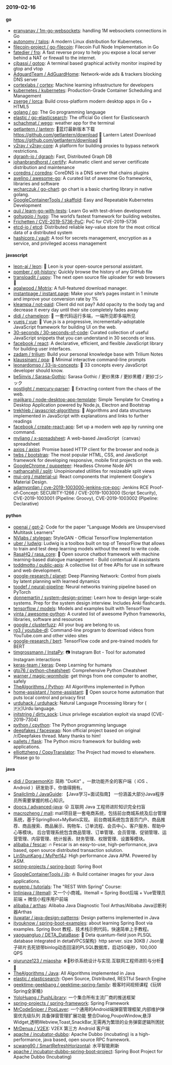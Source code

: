 ### 2019-02-16

#### go
* [eranyanay / 1m-go-websockets](https://github.com/eranyanay/1m-go-websockets): handling 1M websockets connections in Go
* [autonomy / talos](https://github.com/autonomy/talos): A modern Linux distribution for Kubernetes.
* [filecoin-project / go-filecoin](https://github.com/filecoin-project/go-filecoin): Filecoin Full Node Implementation in Go
* [fatedier / frp](https://github.com/fatedier/frp): A fast reverse proxy to help you expose a local server behind a NAT or firewall to the internet.
* [cjbassi / gotop](https://github.com/cjbassi/gotop): A terminal based graphical activity monitor inspired by gtop and vtop
* [AdguardTeam / AdGuardHome](https://github.com/AdguardTeam/AdGuardHome): Network-wide ads & trackers blocking DNS server
* [cortexlabs / cortex](https://github.com/cortexlabs/cortex): Machine learning infrastructure for developers
* [kubernetes / kubernetes](https://github.com/kubernetes/kubernetes): Production-Grade Container Scheduling and Management
* [zserge / lorca](https://github.com/zserge/lorca): Build cross-platform modern desktop apps in Go + HTML5
* [golang / go](https://github.com/golang/go): The Go programming language
* [elastic / go-elasticsearch](https://github.com/elastic/go-elasticsearch): The official Go client for Elasticsearch
* [schachmat / wego](https://github.com/schachmat/wego): weather app for the terminal
* [getlantern / lantern](https://github.com/getlantern/lantern): 🔴蓝灯最新版本下载 https://github.com/getlantern/download 🔴 Lantern Latest Download https://github.com/getlantern/download 🔴
* [v2ray / v2ray-core](https://github.com/v2ray/v2ray-core): A platform for building proxies to bypass network restrictions.
* [dgraph-io / dgraph](https://github.com/dgraph-io/dgraph): Fast, Distributed Graph DB
* [johanbrandhorst / certify](https://github.com/johanbrandhorst/certify): Automatic client and server certificate distribution and maintenance
* [coredns / coredns](https://github.com/coredns/coredns): CoreDNS is a DNS server that chains plugins
* [avelino / awesome-go](https://github.com/avelino/awesome-go): A curated list of awesome Go frameworks, libraries and software
* [wcharczuk / go-chart](https://github.com/wcharczuk/go-chart): go chart is a basic charting library in native golang.
* [GoogleContainerTools / skaffold](https://github.com/GoogleContainerTools/skaffold): Easy and Repeatable Kubernetes Development
* [quii / learn-go-with-tests](https://github.com/quii/learn-go-with-tests): Learn Go with test-driven development
* [gohugoio / hugo](https://github.com/gohugoio/hugo): The world’s fastest framework for building websites.
* [Frichetten / CVE-2019-5736-PoC](https://github.com/Frichetten/CVE-2019-5736-PoC): PoC for CVE-2019-5736
* [etcd-io / etcd](https://github.com/etcd-io/etcd): Distributed reliable key-value store for the most critical data of a distributed system
* [hashicorp / vault](https://github.com/hashicorp/vault): A tool for secrets management, encryption as a service, and privileged access management

#### javascript
* [leon-ai / leon](https://github.com/leon-ai/leon): 🧠 Leon is your open-source personal assistant.
* [pomber / git-history](https://github.com/pomber/git-history): Quickly browse the history of any GitHub file
* [transloadit / uppy](https://github.com/transloadit/uppy): The next open source file uploader for web browsers 🐶
* [agalwood / Motrix](https://github.com/agalwood/Motrix): A full-featured download manager.
* [instantpage / instant.page](https://github.com/instantpage/instant.page): Make your site’s pages instant in 1 minute and improve your conversion rate by 1%
* [kleampa / not-paid](https://github.com/kleampa/not-paid): Client did not pay? Add opacity to the body tag and decrease it every day until their site completely fades away
* [didi / chameleon](https://github.com/didi/chameleon): 🦎 一套代码运行多端，一端所见即多端所见
* [vuejs / vue](https://github.com/vuejs/vue): 🖖 Vue.js is a progressive, incrementally-adoptable JavaScript framework for building UI on the web.
* [30-seconds / 30-seconds-of-code](https://github.com/30-seconds/30-seconds-of-code): Curated collection of useful JavaScript snippets that you can understand in 30 seconds or less.
* [facebook / react](https://github.com/facebook/react): A declarative, efficient, and flexible JavaScript library for building user interfaces.
* [zadam / trilium](https://github.com/zadam/trilium): Build your personal knowledge base with Trilium Notes
* [klaussinani / qoa](https://github.com/klaussinani/qoa): 💬 Minimal interactive command-line prompts
* [leonardomso / 33-js-concepts](https://github.com/leonardomso/33-js-concepts): 📜 33 concepts every JavaScript developer should know.
* [be5invis / Sarasa-Gothic](https://github.com/be5invis/Sarasa-Gothic): Sarasa Gothic / 更纱黑体 / 更紗黑體 / 更紗ゴシック
* [postlight / mercury-parser](https://github.com/postlight/mercury-parser): 📜 Extracting content from the chaos of the web.
* [majikarp / node-desktop-app-template](https://github.com/majikarp/node-desktop-app-template): Simple Template for Creating a Desktop Application powered by Node.js, Electron and Bootstrap
* [trekhleb / javascript-algorithms](https://github.com/trekhleb/javascript-algorithms): 📝 Algorithms and data structures implemented in JavaScript with explanations and links to further readings
* [facebook / create-react-app](https://github.com/facebook/create-react-app): Set up a modern web app by running one command.
* [myliang / x-spreadsheet](https://github.com/myliang/x-spreadsheet): A web-based JavaScript（canvas） spreadsheet
* [axios / axios](https://github.com/axios/axios): Promise based HTTP client for the browser and node.js
* [twbs / bootstrap](https://github.com/twbs/bootstrap): The most popular HTML, CSS, and JavaScript framework for developing responsive, mobile first projects on the web.
* [GoogleChrome / puppeteer](https://github.com/GoogleChrome/puppeteer): Headless Chrome Node API
* [nathancahill / split](https://github.com/nathancahill/split): Unopinionated utilities for resizeable split views
* [mui-org / material-ui](https://github.com/mui-org/material-ui): React components that implement Google's Material Design.
* [adamyordan / cve-2019-1003000-jenkins-rce-poc](https://github.com/adamyordan/cve-2019-1003000-jenkins-rce-poc): Jenkins RCE Proof-of-Concept: SECURITY-1266 / CVE-2019-1003000 (Script Security), CVE-2019-1003001 (Pipeline: Groovy), CVE-2019-1003002 (Pipeline: Declarative)

#### python
* [openai / gpt-2](https://github.com/openai/gpt-2): Code for the paper "Language Models are Unsupervised Multitask Learners"
* [NVlabs / stylegan](https://github.com/NVlabs/stylegan): StyleGAN - Official TensorFlow Implementation
* [uber / ludwig](https://github.com/uber/ludwig): Ludwig is a toolbox built on top of TensorFlow that allows to train and test deep learning models without the need to write code.
* [RasaHQ / rasa_core](https://github.com/RasaHQ/rasa_core): 🤖 Open source chatbot framework with machine learning-based dialogue management - Build contextual AI assistants
* [toddmotto / public-apis](https://github.com/toddmotto/public-apis): A collective list of free APIs for use in software and web development.
* [google-research / planet](https://github.com/google-research/planet): Deep Planning Network: Control from pixels by latent planning with learned dynamics
* [toodef / neural-pipeline](https://github.com/toodef/neural-pipeline): Neural networks training pipeline based on PyTorch
* [donnemartin / system-design-primer](https://github.com/donnemartin/system-design-primer): Learn how to design large-scale systems. Prep for the system design interview. Includes Anki flashcards.
* [tensorflow / models](https://github.com/tensorflow/models): Models and examples built with TensorFlow
* [vinta / awesome-python](https://github.com/vinta/awesome-python): A curated list of awesome Python frameworks, libraries, software and resources
* [google / clusterfuzz](https://github.com/google/clusterfuzz): All your bug are belong to us.
* [rg3 / youtube-dl](https://github.com/rg3/youtube-dl): Command-line program to download videos from YouTube.com and other video sites
* [google-research / bert](https://github.com/google-research/bert): TensorFlow code and pre-trained models for BERT
* [timgrossmann / InstaPy](https://github.com/timgrossmann/InstaPy): 📷 Instagram Bot - Tool for automated Instagram interactions
* [keras-team / keras](https://github.com/keras-team/keras): Deep Learning for humans
* [gto76 / python-cheatsheet](https://github.com/gto76/python-cheatsheet): Comprehensive Python Cheatsheet
* [warner / magic-wormhole](https://github.com/warner/magic-wormhole): get things from one computer to another, safely
* [TheAlgorithms / Python](https://github.com/TheAlgorithms/Python): All Algorithms implemented in Python
* [home-assistant / home-assistant](https://github.com/home-assistant/home-assistant): 🏡 Open source home automation that puts local control and privacy first
* [urduhack / urduhack](https://github.com/urduhack/urduhack): Natural Language Processing library for ( 🇵🇰)Urdu language.
* [initstring / dirty_sock](https://github.com/initstring/dirty_sock): Linux privilege escalation exploit via snapd (CVE-2019-7304)
* [python / cpython](https://github.com/python/cpython): The Python programming language
* [deepfakes / faceswap](https://github.com/deepfakes/faceswap): Non official project based on original /r/Deepfakes thread. Many thanks to him!
* [pallets / flask](https://github.com/pallets/flask): The Python micro framework for building web applications.
* [elliottzheng / CopyTranslator](https://github.com/elliottzheng/CopyTranslator): The Project had moved to elsewhere. Please go to

#### java
* [didi / DoraemonKit](https://github.com/didi/DoraemonKit): 简称 "DoKit" 。一款功能齐全的客户端（ iOS 、Android ）研发助手，你值得拥有。
* [Snailclimb / JavaGuide](https://github.com/Snailclimb/JavaGuide): 【Java学习+面试指南】 一份涵盖大部分Java程序员所需要掌握的核心知识。
* [doocs / advanced-java](https://github.com/doocs/advanced-java): 😮 互联网 Java 工程师进阶知识完全扫盲
* [macrozheng / mall](https://github.com/macrozheng/mall): mall项目是一套电商系统，包括前台商城系统及后台管理系统，基于SpringBoot+MyBatis实现。 前台商城系统包含首页门户、商品推荐、商品搜索、商品展示、购物车、订单流程、会员中心、客户服务、帮助中心等模块。 后台管理系统包含商品管理、订单管理、会员管理、促销管理、运营管理、内容管理、统计报表、财务管理、权限管理、设置等模块。
* [alibaba / fescar](https://github.com/alibaba/fescar): 🔥 Fescar is an easy-to-use, high-performance, java based, open source distributed transaction solution.
* [LinShunKang / MyPerf4J](https://github.com/LinShunKang/MyPerf4J): High performance Java APM. Powered by ASM.
* [spring-projects / spring-boot](https://github.com/spring-projects/spring-boot): Spring Boot
* [GoogleContainerTools / jib](https://github.com/GoogleContainerTools/jib): ⛵️ Build container images for your Java applications.
* [eugenp / tutorials](https://github.com/eugenp/tutorials): The "REST With Spring" Course:
* [linlinjava / litemall](https://github.com/linlinjava/litemall): 又一个小商城。litemall = Spring Boot后端 + Vue管理员前端 + 微信小程序用户前端
* [alibaba / arthas](https://github.com/alibaba/arthas): Alibaba Java Diagnostic Tool Arthas/Alibaba Java诊断利器Arthas
* [iluwatar / java-design-patterns](https://github.com/iluwatar/java-design-patterns): Design patterns implemented in Java
* [ityouknow / spring-boot-examples](https://github.com/ityouknow/spring-boot-examples): about learning Spring Boot via examples. Spring Boot 教程、技术栈示例代码，快速简单上手教程。
* [yaoguangluo / DETA_DataBase](https://github.com/yaoguangluo/DETA_DataBase): 🚀 Deta quantum-field json PLSQL database integrated in deta《VPCS架构》http server. size 30KB / Json量子碎片去死锁带binlog动态回滚的PLSQL数据库，启动50毫秒，100,000 QPS
* [qiurunze123 / miaosha](https://github.com/qiurunze123/miaosha): ⛹️🐘秒杀系统设计与实现.互联网工程师进阶与分析🙋🐓
* [TheAlgorithms / Java](https://github.com/TheAlgorithms/Java): All Algorithms implemented in Java
* [elastic / elasticsearch](https://github.com/elastic/elasticsearch): Open Source, Distributed, RESTful Search Engine
* [geektime-geekbang / geektime-spring-family](https://github.com/geektime-geekbang/geektime-spring-family): 极客时间视频课程《玩转Spring全家桶》
* [YoloHuang / PushLibrary](https://github.com/YoloHuang/PushLibrary): 一个集合所有主流厂商的推送框架
* [spring-projects / spring-framework](https://github.com/spring-projects/spring-framework): Spring Framework
* [MrCodeSniper / PopLayer](https://github.com/MrCodeSniper/PopLayer): 一个通用的Android端弹窗管理框架,内部维护弹窗优先级队列 具备弹窗管理扩展功能 整合Dialog,PoupoWindow,悬浮Widget,透明Webview,Toast,SnackBar,无需再为繁琐的业务弹窗逻辑所困扰
* [MrDenua / V2EX](https://github.com/MrDenua/V2EX): V2EX 第三方 Android 客户端
* [apache / incubator-dubbo](https://github.com/apache/incubator-dubbo): Apache Dubbo (incubating) is a high-performance, java based, open source RPC framework.
* [scwang90 / SmartRefreshHorizontal](https://github.com/scwang90/SmartRefreshHorizontal): 水平智能刷新
* [apache / incubator-dubbo-spring-boot-project](https://github.com/apache/incubator-dubbo-spring-boot-project): Spring Boot Project for Apache Dubbo (Incubating)
